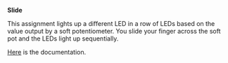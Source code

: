 **Slide**

This assignment lights up a different LED in a row of LEDs based on the value output by a soft potentiometer. You slide your finger across the soft pot and the LEDs light up sequentially.

[Here](http://intro16.nyuad.im/index.php/2016/09/18/is-this-touchscreen/) is the documentation.
